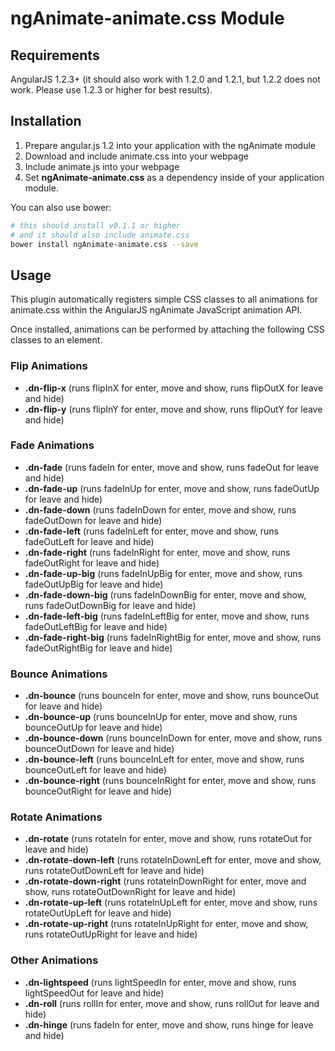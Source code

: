 # ngAnimate-animate.css Module

## Requirements

AngularJS 1.2.3+ (it should also work with 1.2.0 and 1.2.1, but 1.2.2 does not work. Please use 1.2.3 or higher for best results).

## Installation

1. Prepare angular.js 1.2 into your application with the ngAnimate module
2. Download and include animate.css into your webpage
3. Include animate.js into your webpage
4. Set **ngAnimate-animate.css** as a dependency inside of your application module.

You can also use bower:

```bash
# this should install v0.1.1 or higher
# and it should also include animate.css
bower install ngAnimate-animate.css --save
```

## Usage

This plugin automatically registers simple CSS classes to all animations for animate.css within the AngularJS ngAnimate
JavaScript animation API.

Once installed, animations can be performed by attaching the following CSS classes to an element.

### Flip Animations
- **.dn-flip-x** (runs flipInX for enter, move and show, runs flipOutX for leave and hide)
- **.dn-flip-y** (runs flipInY for enter, move and show, runs flipOutY for leave and hide)

### Fade Animations
- **.dn-fade** (runs fadeIn for enter, move and show, runs fadeOut for leave and hide)
- **.dn-fade-up** (runs fadeInUp for enter, move and show, runs fadeOutUp for leave and hide)
- **.dn-fade-down** (runs fadeInDown for enter, move and show, runs fadeOutDown for leave and hide)
- **.dn-fade-left** (runs fadeInLeft for enter, move and show, runs fadeOutLeft for leave and hide)
- **.dn-fade-right** (runs fadeInRight for enter, move and show, runs fadeOutRight for leave and hide)
- **.dn-fade-up-big** (runs fadeInUpBig for enter, move and show, runs fadeOutUpBig for leave and hide)
- **.dn-fade-down-big** (runs fadeInDownBig for enter, move and show, runs fadeOutDownBig for leave and hide)
- **.dn-fade-left-big** (runs fadeInLeftBig for enter, move and show, runs fadeOutLeftBig for leave and hide)
- **.dn-fade-right-big** (runs fadeInRightBig for enter, move and show, runs fadeOutRightBig for leave and hide)

### Bounce Animations
- **.dn-bounce** (runs bounceIn for enter, move and show, runs bounceOut for leave and hide)
- **.dn-bounce-up** (runs bounceInUp for enter, move and show, runs bounceOutUp for leave and hide)
- **.dn-bounce-down** (runs bounceInDown for enter, move and show, runs bounceOutDown for leave and hide)
- **.dn-bounce-left** (runs bounceInLeft for enter, move and show, runs bounceOutLeft for leave and hide)
- **.dn-bounce-right** (runs bounceInRight for enter, move and show, runs bounceOutRight for leave and hide)

### Rotate Animations
- **.dn-rotate** (runs rotateIn for enter, move and show, runs rotateOut for leave and hide)
- **.dn-rotate-down-left** (runs rotateInDownLeft for enter, move and show, runs rotateOutDownLeft for leave and hide)
- **.dn-rotate-down-right** (runs rotateInDownRight for enter, move and show, runs rotateOutDownRight for leave and hide)
- **.dn-rotate-up-left** (runs rotateInUpLeft for enter, move and show, runs rotateOutUpLeft for leave and hide)
- **.dn-rotate-up-right** (runs rotateInUpRight for enter, move and show, runs rotateOutUpRight for leave and hide)

### Other Animations
- **.dn-lightspeed** (runs lightSpeedIn for enter, move and show, runs lightSpeedOut for leave and hide)
- **.dn-roll** (runs rollIn for enter, move and show, runs rollOut for leave and hide)
- **.dn-hinge** (runs fadeIn for enter, move and show, runs hinge for leave and hide)
